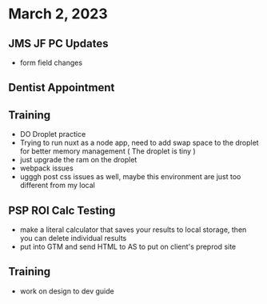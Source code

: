 # March 2, 2023

## JMS JF PC Updates
- form field changes

## Dentist Appointment

## Training
- DO Droplet practice
- Trying to run nuxt as a node app, need to add swap space to the droplet for better memory management ( The droplet is tiny )
- just upgrade the ram on the droplet
- webpack issues
- ugggh post css issues as well, maybe this environment are just too different from my local

## PSP ROI Calc Testing
- make a literal calculator that saves your results to local storage, then you can delete individual results
- put into GTM and send HTML to AS to put on client's preprod site

## Training
- work on design to dev guide